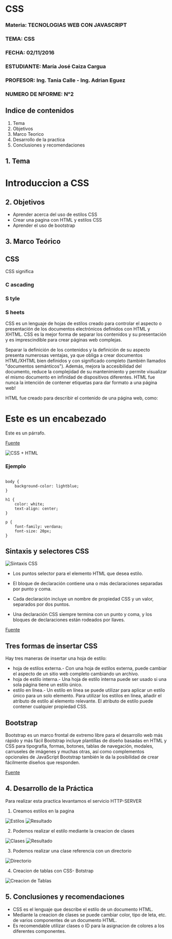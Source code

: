 # CSS

### Materia: TECNOLOGIAS WEB CON JAVASCRIPT
### TEMA: CSS
### FECHA: 02/11/2016
### ESTUDIANTE: María José Caiza Cargua
### PROFESOR: Ing. Tania Calle - Ing. Adrian Eguez
### NUMERO DE NFORME: N°2 

## Indice de contenidos

1. Tema
2. Objetivos
3. Marco Teorico
4. Desarrollo de la practica
5. Conclusiones y recomendaciones

## 1. Tema

# Introduccion a CSS

## 2. Objetivos

 * Aprender acerca del uso de estilos CSS
 * Crear una pagina con HTML y estilos CSS
 * Aprender el uso de bootstrap
 
## 3. Marco Teórico 

## CSS

CSS significa 
### C ascading 
### S tyle 
### S heets

CSS es un lenguaje de hojas de estilos creado para controlar el aspecto o presentación de los documentos electrónicos definidos con HTML y XHTML. CSS es la mejor forma de separar los contenidos y su presentación y es imprescindible para crear páginas web complejas.

Separar la definición de los contenidos y la definición de su aspecto presenta numerosas ventajas, ya que obliga a crear documentos HTML/XHTML bien definidos y con significado completo (también llamados "documentos semánticos"). Además, mejora la accesibilidad del documento, reduce la complejidad de su mantenimiento y permite visualizar el mismo documento en infinidad de dispositivos diferentes.
HTML fue nunca la intención de contener etiquetas para dar formato a una página web!

HTML fue creado para describir el contenido de una página web, como:

<H1>Este es un encabezado</H1>

<P> Este es un párrafo.</P>


[Fuente](http://www.w3schools.com/css/css_intro.asp)

![CSS + HTML](https://github.com/majito11/TecnologiasWeb2016B/blob/master/Graficos/CSS1.png)


### Ejemplo

```

body {
    background-color: lightblue;
}

h1 {
    color: white;
    text-align: center;
}

p {
    font-family: verdana;
    font-size: 20px;
}

```

## Sintaxis y selectores CSS

![Sintaxis CSS]((https://github.com/majito11/TecnologiasWeb2016B/blob/master/Graficos/CSS2.png))

* Los puntos selector para el elemento HTML que desea estilo.

* El bloque de declaración contiene una o más declaraciones separadas por punto y coma.

* Cada declaración incluye un nombre de propiedad CSS y un valor, separados por dos puntos.

* Una declaración CSS siempre termina con un punto y coma, y ​​los bloques de declaraciones están rodeados por llaves.

[Fuente](http://www.w3schools.com/css/css_syntax.asp)

## Tres formas de insertar CSS

Hay tres maneras de insertar una hoja de estilo:

* hoja de estilos externa.- Con una hoja de estilos externa, puede cambiar el aspecto de un sitio web completo cambiando un archivo.
* hoja de estilo interna.- Una hoja de estilo interna puede ser usado si una sola página tiene un estilo único.
* estilo en línea.- Un estilo en línea se puede utilizar para aplicar un estilo único para un solo elemento.
  Para utilizar los estilos en línea, añadir el atributo de estilo al elemento relevante. El atributo de estilo puede contener cualquier propiedad CSS.
  
## Bootstrap

Bootstrap es un marco frontal de extremo libre para el desarrollo web más rápido y más fácil
Bootstrap incluye plantillas de diseño basadas en HTML y CSS para tipografía, formas, botones, tablas de navegación, modales, carruseles de imágenes y muchas otras, así como complementos opcionales de JavaScript
Bootstrap también le da la posibilidad de crear fácilmente diseños que responden. 

[Fuente](http://www.w3schools.com/bootstrap/)

## 4. Desarrollo de la Práctica 

Para realizar esta practica levantamos el servicio HTTP-SERVER

1. Creamos estilos en la pagina

![Estilos](https://github.com/majito11/TecnologiasWeb2016B/blob/master/Graficos/codigoCCS3.PNG)
![Resultado](https://github.com/majito11/TecnologiasWeb2016B/blob/master/Graficos/CSS3.PNG)

2. Podemos realizar el estilo mediante la creacion de clases

![Clases](https://github.com/majito11/TecnologiasWeb2016B/blob/master/Graficos/ClasesCCS.PNG)
![Resultado](https://github.com/majito11/TecnologiasWeb2016B/blob/master/Graficos/CSSClases.PNG)

3. Podemos realizar una clase referencia con un directorio

![Directorio](https://github.com/majito11/TecnologiasWeb2016B/blob/master/Graficos/DirectorioCSS.PNG)

4. Creacion de tablas con CSS- Botstrap

![Creacion de Tablas](https://github.com/majito11/TecnologiasWeb2016B/blob/master/Graficos/columnas.PNG)


## 5. Conclusiones y recomendaciones

* CSS es el lenguaje que describe el estilo de un documento HTML.
* Mediante la creacion de clases se puede cambiar color, tipo de leta, etc. de varios componentes de un documento HTML.
* Es recomendable utilizar clases o ID para la asignacion de colores a los diferentes componentes.







 
 





